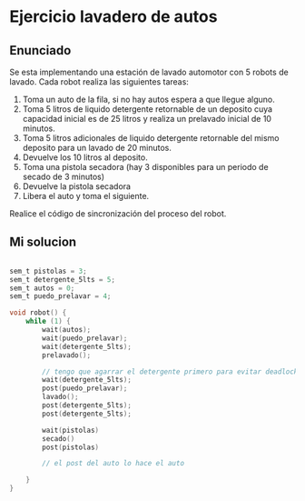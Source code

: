 # Ejercicio lavadero de autos

## Enunciado

Se esta implementando una estación de lavado automotor con 5 robots de lavado. Cada robot realiza las siguientes tareas:
1. Toma un auto de la fila, si no hay autos espera a que llegue alguno.
2. Toma 5 litros de liquido detergente retornable de un deposito cuya capacidad inicial es de 25 litros y realiza un prelavado inicial de 10 minutos.
3. Toma 5 litros adicionales de liquido detergente retornable del mismo deposito para un lavado de 20 minutos.
4. Devuelve los 10 litros al deposito.
5. Toma una pistola secadora (hay 3 disponibles para un periodo de secado de 3 minutos)
6. Devuelve la pistola secadora
7. Libera el auto y toma el siguiente.

Realice el código de sincronización del proceso del robot.

## Mi solucion

```c

sem_t pistolas = 3;
sem_t detergente_5lts = 5;
sem_t autos = 0;
sem_t puedo_prelavar = 4;

void robot() {
    while (1) {
        wait(autos);
        wait(puedo_prelavar);
        wait(detergente_5lts);
        prelavado();

        // tengo que agarrar el detergente primero para evitar deadlock
        wait(detergente_5lts);
        post(puedo_prelavar); 
        lavado();
        post(detergente_5lts);
        post(detergente_5lts);

        wait(pistolas)
        secado()
        post(pistolas)

        // el post del auto lo hace el auto

    }
}

```







